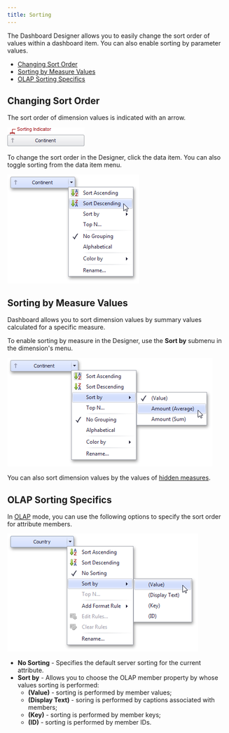 ```yaml
---
title: Sorting
---
```

The Dashboard Designer allows you to easily change the sort order of values within a dashboard item. You can also enable sorting by parameter values.
* [Changing Sort Order](#changing-sort-order)
* [Sorting by Measure Values](#sorting-by-measure-values)
* [OLAP Sorting Specifics](#olap-sorting-specifics)

## <a name="changing-sort-order"/>Changing Sort Order
The sort order of dimension values is indicated with an arrow.

![DataShaping_Sorting_Arrow](../../../images/Img19365.png)

To change the sort order in the Designer, click the data item. You can also toggle sorting from the data item menu.

![DataShaping_Sorting_ContextMenu](../../../images/Img19366.png)

## <a name="sorting-by-measure-values"/>Sorting by Measure Values
Dashboard allows you to sort dimension values by summary values calculated for a specific measure.

To enable sorting by measure in the Designer, use the **Sort by** submenu in the dimension's menu.

![DataShaping_Sorting_SortByMeasure](../../../images/Img19367.png)

You can also sort dimension values by the values of [hidden measures](../../../../dashboard-for-desktop/articles/dashboard-designer/binding-dashboard-items-to-data/hidden-data-items.md).

## <a name="olap-sorting-specifics"/>OLAP Sorting Specifics
In [OLAP](../../../../dashboard-for-desktop/articles/dashboard-designer/binding-dashboard-items-to-data/binding-dashboard-items-to-data-in-olap-mode.md) mode, you can use the following options to specify the sort order for attribute members.

![DimensionAttribute_Sorting](../../../images/Img118928.png)
* **No Sorting** - Specifies the default server sorting for the current attribute.
* **Sort by** - Allows you to choose the OLAP member property by whose values sorting is performed:
	* **(Value)** - sorting is performed by member values;
	* **(Display Text)** - soring is performed by captions associated with members;
	* **(Key)** - sorting is performed by member keys;
	* **(ID)** - sorting is performed by member IDs.